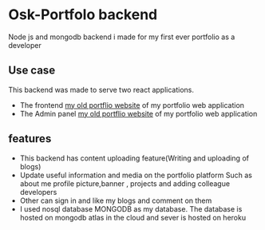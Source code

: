 # Osk-Portfolo backend
  Node js and mongodb backend i made for my first ever portfolio as a developer




## Use case
  This backend was made to serve two react applications.
  - The frontend  [my old portflio website]( https://oskportfolio1.netlify.app/) of my portfolio web application
  - The Admin panel  [my old portflio website]( https://oskadminpanel.netlify.app//)  of my portfolio   web application




## features
  - This backend has content uploading feature(Writing and uploading of blogs)
  - Update useful information and media on the portfolio platform
    Such as about me profile picture,banner , projects and adding colleague developers
  - Other can sign in and like my blogs and comment on them
  - I used nosql database MONGODB as my database. The database is hosted on mongodb atlas in the cloud and sever is hosted on heroku